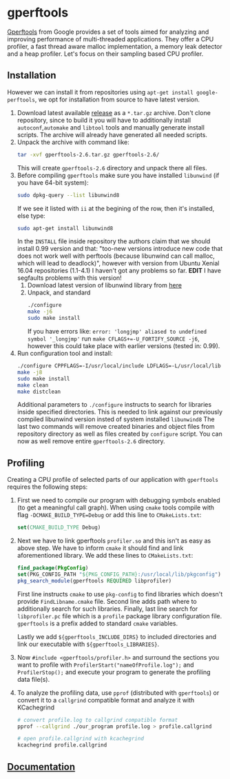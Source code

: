 # gperftools

[Gperftools](https://code.google.com/p/gperftools/) from Google provides a set of tools aimed for analyzing and improving performance of multi-threaded applications. They offer a CPU profiler, a fast thread aware malloc implementation, a memory leak detector and a heap profiler. Let's focus on their sampling based CPU profiler.

## Installation
However we can install it from repositories using `apt-get install google-perftools`, we opt for installation from source to have latest version. 

1. Download latest available [release](https://github.com/gperftools/gperftools/releases) as a `*.tar.gz` archive. Don't clone repository, since to build it you will have to additionally install `autoconf`,`automake` and `libtool` tools and manually generate install scripts. The archive will already have generated all needed scripts. 
2. Unpack the archive with command like:
    ```bash
    tar -xvf gperftools-2.6.tar.gz gperftools-2.6/
    ```
    This will create `gperftools-2.6` directory and unpack there all files.
3. Before compiling `gperftools` make sure you have installed `libunwind` (if you have 64-bit system):
    ```bash
    sudo dpkg-query --list libunwind8
    ```
    If we see it listed with `ii` at the begining of the row, then it's installed, else type:
    ```bash
    sudo apt-get install libunwind8
    ```
    In the `INSTALL` file inside repository the authors claim that we should install 0.99 version and that:
        "too-new versions introduce new code that does not work well with perftools (because libunwind can call malloc, which will lead to deadlock)",
    however with version from Ubuntu Xenial 16.04 repositories (1.1-4.1) I haven't got any problems so far.
    __EDIT__ I have segfaults problems with this version!
    1. Download latest version of libunwind library from [here](https://download.savannah.gnu.org/releases/libunwind/)
    2. Unpack, and standard 
        ```bash
        ./configure
        make -j6
        sudo make install
        ```
        If you have errors like: `error: 'longjmp' aliased to undefined symbol '_longjmp'` run `make CFLAGS+=-U_FORTIFY_SOURCE -j6`, however this could take place with earlier versions (tested in: 0.99).
4. Run configuration tool and install:
    ```bash
    ./configure CPPFLAGS=-I/usr/local/include LDFLAGS=-L/usr/local/lib
    make -j8
    sudo make install
    make clean
    make distclean
    ```
    Additional parameters to `./configure` instructs to search for libraries inside specified directories. This is needed to link against our previously compiled libunwind version insted of system installed `libunwind8`
    The last two commands will remove created binaries and object files from repository directory as well as files created by `configure` script. You can now as well remove entire `gperftools-2.6` directory.

## Profiling
Creating a CPU profile of selected parts of our application with `gperftools` requires the following steps:

1. First we need to compile our program with debugging symbols enabled (to get a meaningful call graph). When using `cmake` tools compile with flag `-DCMAKE_BUILD_TYPE=Debug` or add this line to `CMakeLists.txt`:
    ```cmake
    set(CMAKE_BUILD_TYPE Debug)
    ``` 
2. Next we have to link gperftools `profiler.so` and this isn't as easy as above step. We have to inform `cmake` it should find and link aforementioned library. We add these lines to `CMakeLists.txt`:
    ```cmake
    find_package(PkgConfig)
    set(PKG_CONFIG_PATH "${PKG_CONFIG_PATH}:/usr/local/lib/pkgconfig")
    pkg_search_module(gperftools REQUIRED libprofiler)
    ```
    First line instructs `cmake` to use `pkg-config` to find libraries which doesn't provide `FindLibname.cmake` file. Second line adds path where to additionally search for such libraries. Finally, last line search for `libprofiler.pc` file which is a `profile` package library configuration file. `gperftools` is a prefix added to standard `cmake` variables.

    Lastly we add `${gperftools_INCLUDE_DIRS}` to included directories and link our executable with `${gperftools_LIBRARIES}`.
3. Now `#include <gperftools/profiler.h>` and surround the sections you want to profile with `ProfilerStart("nameOfProfile.log");` and `ProfilerStop();` and
execute your program to generate the profiling data file(s).
4. To analyze the profiling data, use `pprof` (distributed with `gperftools`) or convert it to a `callgrind` compatible format and analyze it with KCachegrind
    ```bash
    # convert profile.log to callgrind compatible format
    pprof --callgrind ./our_program profile.log > profile.callgrind

    # open profile.callgrind with kcachegrind
    kcachegrind profile.callgrind
    ```

## [Documentation](http://gperftools.googlecode.com/svn/trunk/doc/cpuprofile.html)
